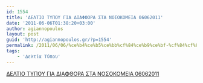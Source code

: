 ```yaml
---
id: 1554
title: 'ΔΕΛΤΙΟ ΤΥΠΟΥ ΓΙΑ ΔΙΑΦΘΟΡΑ ΣΤΑ ΝΟΣΟΚΟΜΕΙΑ 06062011'
date: '2011-06-06T01:38:20+03:00'
author: agiannopoulos
layout: post
guid: 'http://agiannopoulos.gr/?p=1554'
permalink: /2011/06/06/%ce%b4%ce%b5%ce%bb%cf%84%ce%b9%ce%bf-%cf%84%cf%85%cf%80%ce%bf%cf%85-%ce%b3%ce%b9%ce%b1-%ce%b4%ce%b9%ce%b1%cf%86%ce%b8%ce%bf%cf%81%ce%b1-%cf%83%cf%84%ce%b1-%ce%bd%ce%bf%cf%83%ce%bf%ce%ba%ce%bf%ce%bc/
tags:
    - 'Δελτία Τύπου'
---
```


[ΔΕΛΤΙΟ ΤΥΠΟΥ ΓΙΑ ΔΙΑΦΘΟΡΑ ΣΤΑ ΝΟΣΟΚΟΜΕΙΑ 06062011](/wp-content/uploads/2012/04/ceb4ceb5cebbcf84ceb9cebf-cf84cf85cf80cebfcf85-ceb3ceb9ceb1-ceb4ceb9ceb1cf86ceb8cebfcf81ceb1-cf83cf84ceb1-cebdcebfcf83cebfcebacebfcebc1.doc)